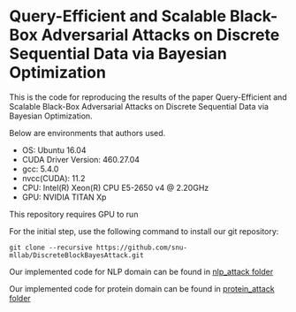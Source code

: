 # Query-Efficient and Scalable Black-Box Adversarial Attacks on Discrete Sequential Data via Bayesian Optimization

This is the code for reproducing the results of the paper Query-Efficient and Scalable Black-Box Adversarial Attacks on Discrete Sequential Data via Bayesian Optimization.

Below are environments that authors used.
* OS: Ubuntu 16.04
* CUDA Driver Version: 460.27.04
* gcc: 5.4.0
* nvcc(CUDA): 11.2
* CPU: Intel(R) Xeon(R) CPU E5-2650 v4 @ 2.20GHz
* GPU: NVIDIA TITAN Xp

This repository requires GPU to run

For the initial step, use the following command to install our git repository:

```git clone --recursive https://github.com/snu-mllab/DiscreteBlockBayesAttack.git```

Our implemented code for NLP domain can be found in [nlp\_attack folder](nlp_attack)


Our implemented code for protein domain can be found in [protein\_attack folder](protein_attack)